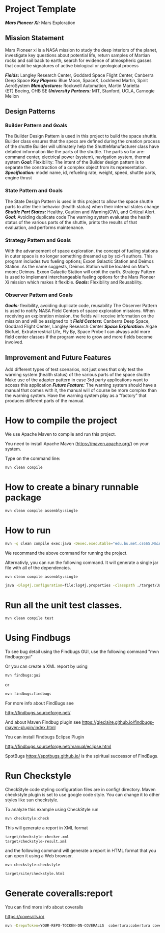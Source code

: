 # Project Template

***Mars Pioneer Xi:*** Mars Exploration

## Mission Statement 
Mars Pioneer xi  is a NASA mission to study the deep interiors of the planet, investigate key questions about potential life, return samples of Martian rocks and soil back to earth, search for evidence of atmospheric gasses that could be signatures of active biological or geological process

***Fields:*** Langley Research Center, Goddard Space Flight Center, Canberra Deep Space
***Key Players:*** Blue Moon, SpaceX, Lockheed Martin, Spirit AeroSystem
***Manufactures:*** Rockwell Automation, Martin Marietta (ET) Boeing, OHB SE
***University Partners:*** MIT, Stanford, UCLA, Carnegie Mellon

## Design Patterns 

### Builder Pattern and Goals
The Builder Design Pattern is used in this project to build the space shuttle. Builder class ensures that the specs are defined during the creation process of the shuttle
Builder will ultimately help the ShuttleManufacturer class have detailed information like the parts of the shuttle. The parts so far are: command center, electrical power (system), navigation system, thermal system
***Goal:*** Flexibility: The intent of the Builder design pattern is to separate the construction of a complex object from its representation.
***Specification:*** model name, id, refueling rate, weight, speed, shuttle parts, engine thrust

### State Pattern and Goals
The State Design Pattern is used in this project to allow the space shuttle parts to alter their behavior (health status) when their internal states change
***Shuttle Part States:*** Healthy, Caution and Warning(CW), and Critical Alert. 
***Goal:*** Avoiding duplicate code
The warning system evaluates the health status of the various parts of the shuttle, prints the results of that evaluation, and performs maintenance. 

### Strategy Pattern and Goals
With the advancement of space exploration, the concept of fueling stations in outer space is no longer something dreamed up by sci-fi authors. This program includes two fueling options; Exxon Galactic Station and Deimos Station. As the name suggests, Deimos Station will be located on Mar’s moon; Deimos. Exxon Galactic Station will orbit the earth. 
Strategy Pattern is used to implement interchangeable fueling options for the Mars Pioneer Xi mission which makes it flexible. 
***Goals:*** Flexibility and Reusability. 

### Observer Pattern and Goals
***Goals:*** flexibility, avoiding duplicate code, reusability
The Observer Pattern is used to notify NASA Field Centers of space exploration missions. When receiving an exploration mission, the fields will receive information  on the mission and will be assigned to it
***Field Centers:*** Canberra Deep Space, Goddard Flight Center, Langley Research Center 
***Space Exploration:*** Algae Biofuel, Extraterrestrial Life, Fly By, Space Probe
I can always add more field center classes if the program were to grow and more fields become involved. 

## Improvement and Future Features
Add different types of test scenarios, not just ones that only test the warning system (health status) of the various parts of the space shuttle
Make use of the adapter pattern in case 3rd party applications want to access this application 
***Future Feature:*** The warning system should have a manual that comes with it, the manual will of course be more complex than the warning system. Have the warning system play as a “factory” that produces different parts of the manual. 




# How to compile the project

We use Apache Maven to compile and run this project. 

You need to install Apache Maven (https://maven.apache.org/)  on your system. 

Type on the command line: 

```bash
mvn clean compile
```

# How to create a binary runnable package 


```bash
mvn clean compile assembly:single
```


# How to run

```bash
mvn -q clean compile exec:java -Dexec.executable="edu.bu.met.cs665.Main" -Dlog4j.configuration="file:log4j.properties"
```

We recommand the above command for running the project. 

Alternativly, you can run the following command. It will generate a single jar file with all of the dependencies. 

```bash
mvn clean compile assembly:single

java -Dlog4j.configuration=file:log4j.properties -classpath ./target/JavaProjectTemplate-1.0-SNAPSHOT-jar-with-dependencies.jar  edu.bu.met.cs665.Main
```


# Run all the unit test classes.


```bash
mvn clean compile test

```

# Using Findbugs 

To see bug detail using the Findbugs GUI, use the following command "mvn findbugs:gui"

Or you can create a XML report by using  


```bash
mvn findbugs:gui 
```

or 


```bash
mvn findbugs:findbugs
```


For more info about FindBugs see 

http://findbugs.sourceforge.net/

And about Maven Findbug plugin see 
https://gleclaire.github.io/findbugs-maven-plugin/index.html


You can install Findbugs Eclipse Plugin 

http://findbugs.sourceforge.net/manual/eclipse.html



SpotBugs https://spotbugs.github.io/ is the spiritual successor of FindBugs.


# Run Checkstyle 

CheckStyle code styling configuration files are in config/ directory. Maven checkstyle plugin is set to use google code style. 
You can change it to other styles like sun checkstyle. 

To analyze this example using CheckStyle run 

```bash
mvn checkstyle:check
```

This will generate a report in XML format


```bash
target/checkstyle-checker.xml
target/checkstyle-result.xml
```

and the following command will generate a report in HTML format that you can open it using a Web browser. 

```bash
mvn checkstyle:checkstyle
```

```bash
target/site/checkstyle.html
```


# Generate  coveralls:report 

You can find more info about coveralls 

https://coveralls.io/

```bash
mvn -DrepoToken=YOUR-REPO-TOCKEN-ON-COVERALLS  cobertura:cobertura coveralls:report
```


